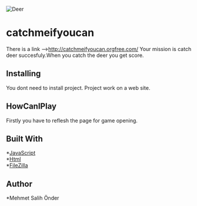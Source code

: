 ![Deer](https://cdn.shopify.com/s/files/1/1791/8743/files/278429_ohqagrzk6gl_6006d3bf-a1a0-4ff0-b438-a308f33de10f_150x.png?v=1515333536)
# **catchmeifyoucan**
There is a link -->http://catchmeifyoucan.orgfree.com/ 
Your mission is catch deer succesfuly.When you catch the deer you get score.

## Installing
You dont need to install project. Project work on a web site.


## HowCanIPlay
 Firstly you have to reflesh the page for game opening.
 
## Built With

*[JavaScript](https://www.w3schools.com/js/default.asp)<br/>
*[Html](https://www.w3schools.com/html/default.asp)<br/>
*[FileZilla](https://filezilla-project.org/)

## Author

 *Mehmet Salih Önder
 
 
 
 
 
